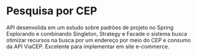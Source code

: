 # Pesquisa por CEP
API desenvolida em um estudo sobre padrões de projeto no Spring 
Explorando e combinando Singleton, Strategy e Facade o sistema busca otimizar recursos na busca por um endereço por meio do CEP e consumo da API ViaCEP. 
Excelente para implementar em site e-commerce.
